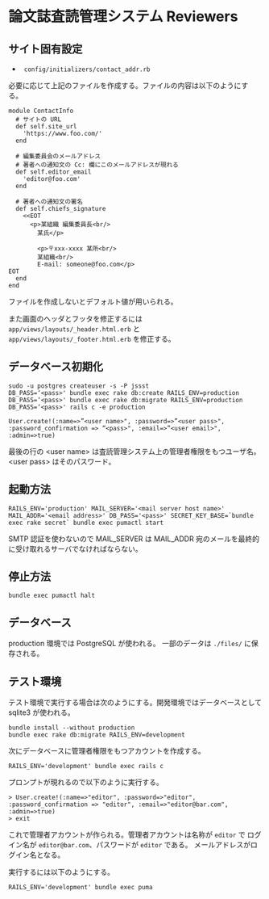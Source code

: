 # 論文誌査読管理システム Reviewers

## サイト固有設定

* ` config/initializers/contact_addr.rb`

必要に応じて上記のファイルを作成する。ファイルの内容は以下のようにする。

```
module ContactInfo
  # サイトの URL
  def self.site_url
    'https://www.foo.com/'
  end

  # 編集委員会のメールアドレス
  # 著者への通知文の Cc: 欄にこのメールアドレスが現れる
  def self.editor_email
    'editor@foo.com'
  end

  # 著者への通知文の署名
  def self.chiefs_signature
    <<EOT
      <p>某組織 編集委員長<br/>
        某氏</p>

        <p>〒xxx-xxxx 某所<br/>
        某組織<br/>
        E-mail: someone@foo.com</p>
EOT
  end
end

```

ファイルを作成しないとデフォルト値が用いられる。

また画面のヘッダとフッタを修正するには `app/views/layouts/_header.html.erb` と
`app/views/layouts/_footer.html.erb` を修正する。

## データベース初期化

```
sudo -u postgres createuser -s -P jssst
DB_PASS=‘<pass>' bundle exec rake db:create RAILS_ENV=production
DB_PASS=‘<pass>' bundle exec rake db:migrate RAILS_ENV=production
DB_PASS=‘<pass>' rails c -e production

User.create!(:name=>”<user name>", :password=>”<user pass>", :password_confirmation => “<pass>", :email=>”<user email>", :admin=>true)
```

最後の行の &lt;user name&gt; は査読管理システム上の管理者権限をもつユーザ名。
&lt;user pass&gt; はそのパスワード。

## 起動方法

```
RAILS_ENV='production' MAIL_SERVER='<mail server host name>' MAIL_ADDR='<email address>' DB_PASS='<pass>' SECRET_KEY_BASE=`bundle exec rake secret` bundle exec pumactl start
```

SMTP 認証を使わないので MAIL_SERVER は MAIL_ADDR 宛のメールを最終的に受け取れるサーバでなければならない。

## 停止方法

```
bundle exec pumactl halt
```

## データベース

production 環境では PostgreSQL が使われる。
一部のデータは `./files/` に保存される。

## テスト環境

テスト環境で実行する場合は次のようにする。開発環境ではデータベースとして sqlite3 が使われる。

```
bundle install --without production
bundle exec rake db:migrate RAILS_ENV=development
```

次にデータベースに管理者権限をもつアカウントを作成する。

```
RAILS_ENV='development' bundle exec rails c
```

プロンプトが現れるので以下のように実行する。

```
> User.create!(:name=>"editor", :password=>"editor", :password_confirmation => "editor", :email=>"editor@bar.com", :admin=>true)
> exit
```

これで管理者アカウントが作られる。管理者アカウントは名称が `editor` で
ログイン名が `editor@bar.com`、パスワードが `editor` である。
メールアドレスがログイン名となる。

実行するには以下のようにする。

```
RAILS_ENV='development' bundle exec puma
```
